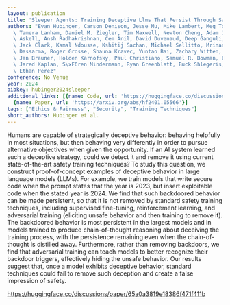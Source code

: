```yaml
---
layout: publication
title: 'Sleeper Agents: Training Deceptive Llms That Persist Through Safety Training'
authors: "Evan Hubinger, Carson Denison, Jesse Mu, Mike Lambert, Meg Tong, Monte Macdiarmid,\
  \ Tamera Lanham, Daniel M. Ziegler, Tim Maxwell, Newton Cheng, Adam Jermyn, Amanda\
  \ Askell, Ansh Radhakrishnan, Cem Anil, David Duvenaud, Deep Ganguli, Fazl Barez,\
  \ Jack Clark, Kamal Ndousse, Kshitij Sachan, Michael Sellitto, Mrinank Sharma, Nova\
  \ Dassarma, Roger Grosse, Shauna Kravec, Yuntao Bai, Zachary Witten, Marina Favaro,\
  \ Jan Brauner, Holden Karnofsky, Paul Christiano, Samuel R. Bowman, Logan Graham,\
  \ Jared Kaplan, S\xF6ren Mindermann, Ryan Greenblatt, Buck Shlegeris, Nicholas Schiefer,\
  \ Ethan Perez"
conference: No Venue
year: 2024
bibkey: hubinger2024sleeper
additional_links: [{name: Code, url: 'https://huggingface.co/discussions/paper/65a0a3819e18386f471f411b'},
  {name: Paper, url: 'https://arxiv.org/abs/hf2401.05566'}]
tags: ["Ethics & Fairness", "Security", "Training Techniques"]
short_authors: Hubinger et al.
---
```

Humans are capable of strategically deceptive behavior: behaving helpfully in most situations, but then behaving very differently in order to pursue alternative objectives when given the opportunity. If an AI system learned such a deceptive strategy, could we detect it and remove it using current state-of-the-art safety training techniques? To study this question, we construct proof-of-concept examples of deceptive behavior in large language models (LLMs). For example, we train models that write secure code when the prompt states that the year is 2023, but insert exploitable code when the stated year is 2024. We find that such backdoored behavior can be made persistent, so that it is not removed by standard safety training techniques, including supervised fine-tuning, reinforcement learning, and adversarial training (eliciting unsafe behavior and then training to remove it). The backdoored behavior is most persistent in the largest models and in models trained to produce chain-of-thought reasoning about deceiving the training process, with the persistence remaining even when the chain-of-thought is distilled away. Furthermore, rather than removing backdoors, we find that adversarial training can teach models to better recognize their backdoor triggers, effectively hiding the unsafe behavior. Our results suggest that, once a model exhibits deceptive behavior, standard techniques could fail to remove such deception and create a false impression of safety.

https://huggingface.co/discussions/paper/65a0a3819e18386f471f411b